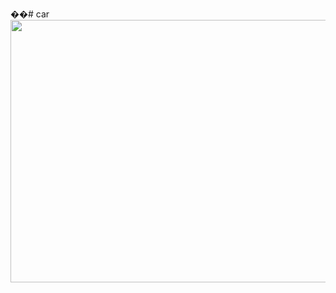 ��#   c a r 
 
 <img src="https://github.com/ali-moski/car/assets/163552045/cfa58185-aa9d-4844-8a1b-14a36c742d81" data-canonical-src="https://github.com/ali-moski/car/assets/163552045/cfa58185-aa9d-4844-8a1b-14a36c742d81" width="800" height="420" />
